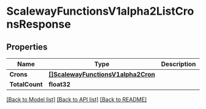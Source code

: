 # ScalewayFunctionsV1alpha2ListCronsResponse

## Properties

Name | Type | Description | Notes
------------ | ------------- | ------------- | -------------
**Crons** | [**[]ScalewayFunctionsV1alpha2Cron**](scaleway.functions.v1alpha2.Cron.md) |  | [optional] 
**TotalCount** | **float32** |  | [optional] 

[[Back to Model list]](../README.md#documentation-for-models) [[Back to API list]](../README.md#documentation-for-api-endpoints) [[Back to README]](../README.md)


